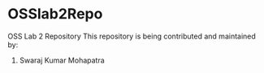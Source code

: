 # OSSlab2Repo
OSS Lab 2 Repository 
This repository is being contributed and maintained by:

1. Swaraj Kumar Mohapatra

